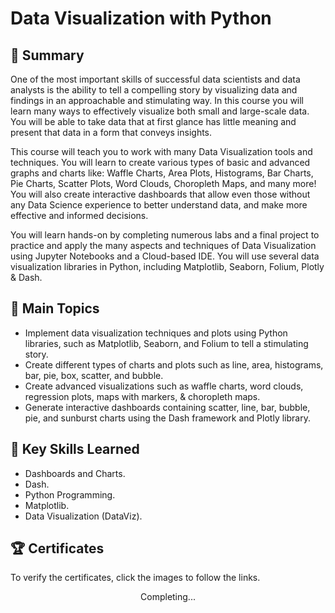 # Data Visualization with Python

## 📄 Summary 
One of the most important skills of successful data scientists and data analysts is the ability to tell a compelling story by visualizing data and findings in an approachable and stimulating way. In this course you will learn many ways to effectively visualize both small and large-scale data. You will be able to take data that at first glance has little meaning and present that data in a form that conveys insights. 

This course will teach you to work with many Data Visualization tools and techniques. You will learn to create various types of basic and advanced graphs and charts like: Waffle Charts, Area Plots, Histograms, Bar Charts, Pie Charts, Scatter Plots, Word Clouds, Choropleth Maps, and many more! You will also create interactive dashboards that allow even those without any Data Science experience to better understand data, and make more effective and informed decisions.   

You will learn hands-on by completing numerous labs and a final project to practice and apply the many aspects and techniques of Data Visualization using Jupyter Notebooks and a Cloud-based IDE. You will use several data visualization libraries in Python, including Matplotlib, Seaborn, Folium, Plotly & Dash.

## 📑 Main Topics 
- Implement data visualization techniques and plots using Python libraries, such as Matplotlib, Seaborn, and Folium to tell a stimulating story.
- Create different types of charts and plots such as line, area, histograms, bar, pie, box, scatter, and bubble.
- Create advanced visualizations such as waffle charts, word clouds, regression plots, maps with markers, & choropleth maps. 
- Generate interactive dashboards containing scatter, line, bar, bubble, pie, and sunburst charts using the Dash framework and Plotly library. 

## 🔑 Key Skills Learned 
- Dashboards and Charts.
- Dash.
- Python Programming.
- Matplotlib.
- Data Visualization (DataViz).


## 🏆 Certificates 
To verify the certificates, click the images to follow the links.

<p align="middle">
Completing...
 <!--<a href="https://www.coursera.org/account/accomplishments/verify/33ZAFC3HCDRM"><img src="https://user-images.githubusercontent.com/96287101/204099601-28bc087b-4527-44dc-ba9d-7b9ede8ae0d0.jpg" height="430"></a>-->
</p>


